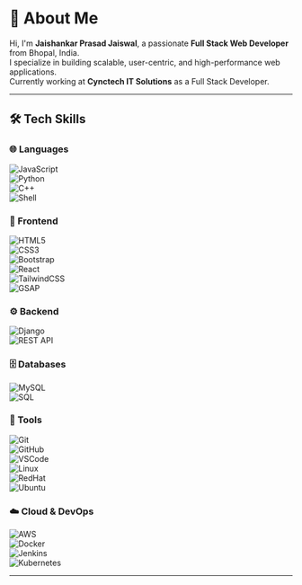 # 👋 About Me  

Hi, I'm **Jaishankar Prasad Jaiswal**, a passionate **Full Stack Web Developer** from Bhopal, India.  
I specialize in building scalable, user-centric, and high-performance web applications.  
Currently working at **Cynctech IT Solutions** as a Full Stack Developer.  

---

## 🛠️ Tech Skills  

### 🌐 Languages  
![JavaScript](https://img.shields.io/badge/JavaScript-F7DF1E?logo=javascript&logoColor=000&style=for-the-badge)  
![Python](https://img.shields.io/badge/Python-3776AB?logo=python&logoColor=white&style=for-the-badge)  
![C++](https://img.shields.io/badge/C++-00599C?logo=c%2B%2B&logoColor=white&style=for-the-badge)  
![Shell](https://img.shields.io/badge/Shell_Script-121011?logo=gnu-bash&logoColor=white&style=for-the-badge)  

### 🎨 Frontend  
![HTML5](https://img.shields.io/badge/HTML5-E34F26?logo=html5&logoColor=white&style=for-the-badge)  
![CSS3](https://img.shields.io/badge/CSS3-1572B6?logo=css3&logoColor=white&style=for-the-badge)  
![Bootstrap](https://img.shields.io/badge/Bootstrap-7952B3?logo=bootstrap&logoColor=white&style=for-the-badge)  
![React](https://img.shields.io/badge/React-20232A?logo=react&logoColor=61DAFB&style=for-the-badge)  
![TailwindCSS](https://img.shields.io/badge/Tailwind_CSS-38B2AC?logo=tailwind-css&logoColor=white&style=for-the-badge)  
![GSAP](https://img.shields.io/badge/GSAP-88CE02?logo=greensock&logoColor=white&style=for-the-badge)  

### ⚙️ Backend  
![Django](https://img.shields.io/badge/Django-092E20?logo=django&logoColor=white&style=for-the-badge)  
![REST API](https://img.shields.io/badge/REST_API-005571?logo=fastapi&logoColor=white&style=for-the-badge)  

### 🗄️ Databases  
![MySQL](https://img.shields.io/badge/MySQL-4479A1?logo=mysql&logoColor=white&style=for-the-badge)  
![SQL](https://img.shields.io/badge/SQL-003B57?logo=database&logoColor=white&style=for-the-badge)  

### 🔧 Tools  
![Git](https://img.shields.io/badge/Git-F05032?logo=git&logoColor=white&style=for-the-badge)  
![GitHub](https://img.shields.io/badge/GitHub-181717?logo=github&logoColor=white&style=for-the-badge)  
![VSCode](https://img.shields.io/badge/VS_Code-0078D4?logo=visual-studio-code&logoColor=white&style=for-the-badge)  
![Linux](https://img.shields.io/badge/Linux-FCC624?logo=linux&logoColor=black&style=for-the-badge)  
![RedHat](https://img.shields.io/badge/Red_Hat-EE0000?logo=redhat&logoColor=white&style=for-the-badge)  
![Ubuntu](https://img.shields.io/badge/Ubuntu-E95420?logo=ubuntu&logoColor=white&style=for-the-badge)  

### ☁️ Cloud & DevOps  
![AWS](https://img.shields.io/badge/AWS-232F3E?logo=amazon-aws&logoColor=FF9900&style=for-the-badge)  
![Docker](https://img.shields.io/badge/Docker-2496ED?logo=docker&logoColor=white&style=for-the-badge)  
![Jenkins](https://img.shields.io/badge/Jenkins-D24939?logo=jenkins&logoColor=white&style=for-the-badge)  
![Kubernetes](https://img.shields.io/badge/Kubernetes-326CE5?logo=kubernetes&logoColor=white&style=for-the-badge)  

---
